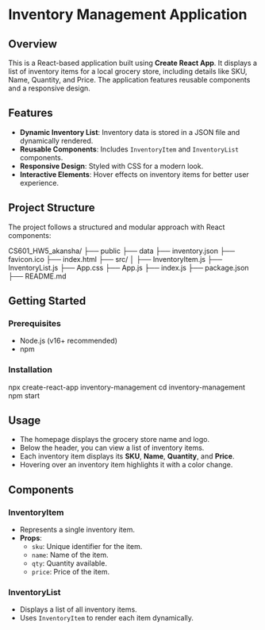 # Inventory Management Application

## Overview

This is a React-based application built using **Create React App**. It displays a list of inventory items for a local grocery store, including details like SKU, Name, Quantity, and Price. The application features reusable components and a responsive design.

## Features

- **Dynamic Inventory List**: Inventory data is stored in a JSON file and dynamically rendered.
- **Reusable Components**: Includes `InventoryItem` and `InventoryList` components.
- **Responsive Design**: Styled with CSS for a modern look.
- **Interactive Elements**: Hover effects on inventory items for better user experience.

## Project Structure

The project follows a structured and modular approach with React components:

CS601_HW5_akansha/ 
├── public
    ├── data
        ├── inventory.json 
    ├── favicon.ico 
    ├── index.html 
├── src/ │ 
    ├── InventoryItem.js
    ├── InventoryList.js
    ├── App.css
    ├── App.js
    ├── index.js
├── package.json 
├── README.md


## Getting Started

### Prerequisites

- Node.js (v16+ recommended)
- npm

### Installation

npx create-react-app inventory-management
cd inventory-management
npm start

## Usage

- The homepage displays the grocery store name and logo.
- Below the header, you can view a list of inventory items.
- Each inventory item displays its **SKU**, **Name**, **Quantity**, and **Price**.
- Hovering over an inventory item highlights it with a color change.

## Components

### InventoryItem

- Represents a single inventory item.
- **Props**:
  - `sku`: Unique identifier for the item.
  - `name`: Name of the item.
  - `qty`: Quantity available.
  - `price`: Price of the item.

### InventoryList

- Displays a list of all inventory items.
- Uses `InventoryItem` to render each item dynamically.
